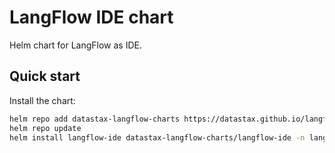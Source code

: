 # LangFlow IDE chart

Helm chart for LangFlow as IDE.

## Quick start

Install the chart:

```bash
helm repo add datastax-langflow-charts https://datastax.github.io/langflow-charts
helm repo update
helm install langflow-ide datastax-langflow-charts/langflow-ide -n langflow --create-namespace
```

